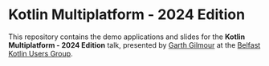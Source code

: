 # Kotlin Multiplatform - 2024 Edition

This repository contains the demo applications and slides for the **Kotlin Multiplatform - 2024 Edition** talk, presented by [Garth Gilmour](https://www.linkedin.com/in/garthgilmour/) at the [Belfast Kotlin Users Group](https://www.meetup.com/kotlin-belfast/events/297238681/).